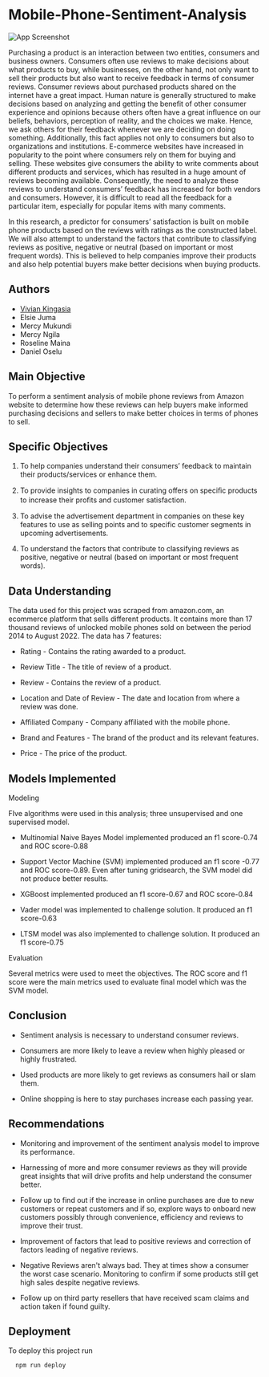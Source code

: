 
# Mobile-Phone-Sentiment-Analysis

![App Screenshot](https://miro.medium.com/max/535/1*Yzvu3Fgk-2eZDHmQ1tqgrA.png)


Purchasing a product is an interaction between two entities, consumers and business owners. Consumers often use reviews to make decisions about what products to buy, while businesses, on the other hand, not only want to sell their products but also want to receive feedback in terms of consumer reviews. Consumer reviews about purchased products shared on the internet have a great impact. Human nature is generally structured to make decisions based on analyzing and getting the benefit of other consumer experience and opinions because others often have a great influence on our beliefs, behaviors, perception of reality, and the choices we make. Hence, we ask others for their feedback whenever we are deciding on doing something. Additionally, this fact applies not only to consumers but also to organizations and institutions.
E-commerce websites have increased in popularity to the point where consumers rely on them for buying and selling. These websites give consumers the ability to write comments about different products and services, which has resulted in a huge amount of reviews becoming available. Consequently, the need to analyze these reviews to understand consumers’ feedback has increased for both vendors and consumers. However, it is difficult to read all the feedback for a particular item, especially for popular items with many comments.

In this research, a predictor for consumers’ satisfaction is built on mobile phone products based on the reviews with ratings as the constructed label. We will also attempt to understand the factors that contribute to classifying reviews as positive, negative or neutral (based on important or most frequent words). This is believed to help companies improve their products and also help potential buyers make better decisions when buying products.

## Authors

- [Vivian Kingasia](https://www.github.com/VivianKingasia)
- Elsie Juma
- Mercy Mukundi
- Mercy Ngila
- Roseline Maina
- Daniel Oselu


## Main Objective

To perform a sentiment analysis of mobile phone reviews from Amazon website to determine how these reviews can help buyers make informed purchasing decisions and sellers to make better choices in terms of phones to sell.

## Specific Objectives

1. To help companies understand their consumers’ feedback to maintain their products/services or enhance them.

2. To provide insights to companies in curating offers on speciﬁc products to increase their proﬁts and customer satisfaction.

3. To advise the advertisement department in companies on these key features to use as selling points and to specific customer segments in upcoming advertisements.

4. To understand the factors that contribute to classifying reviews as positive, negative or neutral (based on important or most frequent words).



## Data Understanding

The data used for this project was scraped from amazon.com, an ecommerce platform that sells different products. It contains more than 17 thousand reviews of unlocked mobile phones sold on between the period 2014 to August 2022. The data has 7 features:

- Rating - Contains the rating awarded to a product.

- Review Title - The title of review of a product.

- Review - Contains the review of a product.

- Location and Date of Review - The date and location from where a review was done.

- Affiliated Company - Company affiliated with the mobile phone.

- Brand and Features - The brand of the product and its relevant features.

- Price - The price of the product.

## Models Implemented

Modeling

FIve algorithms were used in this analysis; three unsupervised and one supervised model.

 - Multinomial Naive Bayes Model implemented produced an f1 score-0.74 and ROC score-0.88

- Support Vector Machine (SVM) implemented produced an f1 score -0.77 and ROC score-0.89. Even after tuning gridsearch, the SVM model did not produce better results.

- XGBoost implemented produced an f1 score-0.67 and ROC score-0.84

- Vader model was implemented to challenge solution. It produced an f1 score-0.63

- LTSM model was also implemented to challenge solution. It produced an f1 score-0.75

Evaluation 

Several metrics were used to meet the objectives.
The ROC score and f1 score were the main metrics used to evaluate final model which was the SVM model.

## Conclusion

- Sentiment analysis is necessary to understand consumer reviews.

- Consumers are more likely to leave a review when highly pleased or highly frustrated.

- Used products are more likely to get reviews as consumers hail or slam them.

- Online shopping is here to stay purchases increase each passing year.

## Recommendations

- Monitoring and improvement of the sentiment analysis model to improve its performance.

- Harnessing of more and more consumer reviews as they will provide great insights that will drive profits and help understand the consumer better.

- Follow up to find out if the increase in online purchases are due to new customers or repeat customers and if so, explore ways to onboard new customers possibly through convenience, efficiency and reviews to improve their trust.

- Improvement of factors that lead to positive reviews and correction of factors leading of negative reviews.

- Negative Reviews aren't always bad. They at times show a consumer the worst case scenario. Monitoring to confirm if some products still get high sales despite negative reviews.

- Follow up on third party resellers that have received scam claims and action taken if found guilty.
## Deployment

To deploy this project run

```bash
  npm run deploy
```

